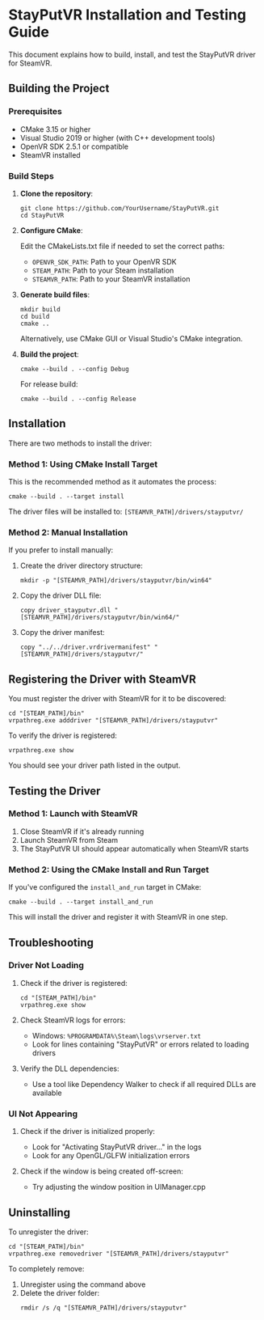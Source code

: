 # StayPutVR Installation and Testing Guide

This document explains how to build, install, and test the StayPutVR driver for SteamVR.

## Building the Project

### Prerequisites

- CMake 3.15 or higher
- Visual Studio 2019 or higher (with C++ development tools)
- OpenVR SDK 2.5.1 or compatible
- SteamVR installed

### Build Steps

1. **Clone the repository**:
   ```
   git clone https://github.com/YourUsername/StayPutVR.git
   cd StayPutVR
   ```

2. **Configure CMake**:
   
   Edit the CMakeLists.txt file if needed to set the correct paths:
   - `OPENVR_SDK_PATH`: Path to your OpenVR SDK
   - `STEAM_PATH`: Path to your Steam installation
   - `STEAMVR_PATH`: Path to your SteamVR installation

3. **Generate build files**:
   ```
   mkdir build
   cd build
   cmake ..
   ```

   Alternatively, use CMake GUI or Visual Studio's CMake integration.

4. **Build the project**:
   ```
   cmake --build . --config Debug
   ```
   
   For release build:
   ```
   cmake --build . --config Release
   ```

## Installation

There are two methods to install the driver:

### Method 1: Using CMake Install Target

This is the recommended method as it automates the process:

```
cmake --build . --target install
```

The driver files will be installed to:
`[STEAMVR_PATH]/drivers/stayputvr/`

### Method 2: Manual Installation

If you prefer to install manually:

1. Create the driver directory structure:
   ```
   mkdir -p "[STEAMVR_PATH]/drivers/stayputvr/bin/win64"
   ```

2. Copy the driver DLL file:
   ```
   copy driver_stayputvr.dll "[STEAMVR_PATH]/drivers/stayputvr/bin/win64/"
   ```

3. Copy the driver manifest:
   ```
   copy "../../driver.vrdrivermanifest" "[STEAMVR_PATH]/drivers/stayputvr/"
   ```

## Registering the Driver with SteamVR

You must register the driver with SteamVR for it to be discovered:

```
cd "[STEAM_PATH]/bin"
vrpathreg.exe adddriver "[STEAMVR_PATH]/drivers/stayputvr"
```

To verify the driver is registered:
```
vrpathreg.exe show
```

You should see your driver path listed in the output.

## Testing the Driver

### Method 1: Launch with SteamVR

1. Close SteamVR if it's already running
2. Launch SteamVR from Steam
3. The StayPutVR UI should appear automatically when SteamVR starts

### Method 2: Using the CMake Install and Run Target

If you've configured the `install_and_run` target in CMake:

```
cmake --build . --target install_and_run
```

This will install the driver and register it with SteamVR in one step.

## Troubleshooting

### Driver Not Loading

1. Check if the driver is registered:
   ```
   cd "[STEAM_PATH]/bin"
   vrpathreg.exe show
   ```

2. Check SteamVR logs for errors:
   - Windows: `%PROGRAMDATA%\Steam\logs\vrserver.txt`
   - Look for lines containing "StayPutVR" or errors related to loading drivers

3. Verify the DLL dependencies:
   - Use a tool like Dependency Walker to check if all required DLLs are available

### UI Not Appearing

1. Check if the driver is initialized properly:
   - Look for "Activating StayPutVR driver..." in the logs
   - Look for any OpenGL/GLFW initialization errors

2. Check if the window is being created off-screen:
   - Try adjusting the window position in UIManager.cpp

## Uninstalling

To unregister the driver:
```
cd "[STEAM_PATH]/bin"
vrpathreg.exe removedriver "[STEAMVR_PATH]/drivers/stayputvr"
```

To completely remove:
1. Unregister using the command above
2. Delete the driver folder:
   ```
   rmdir /s /q "[STEAMVR_PATH]/drivers/stayputvr"
   ``` 